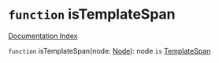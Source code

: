 # `function` isTemplateSpan

[Documentation Index](../README.md)

`function` isTemplateSpan(node: [Node](../private.interface.Node/README.md)): node `is` [TemplateSpan](../private.interface.TemplateSpan/README.md)